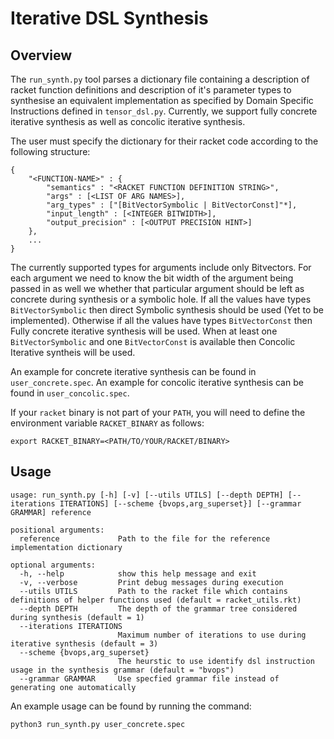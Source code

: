 # Iterative DSL Synthesis

## Overview
The `run_synth.py` tool parses a dictionary file containing a description of racket function definitions and description of it's parameter types to synthesise an equivalent implementation as specified by Domain Specific Instructions defined in `tensor_dsl.py`. Currently, we support fully concrete iterative synthesis as well as concolic iterative synthesis. 

The user must specify the dictionary for their racket code according to the following structure:
```
{
	"<FUNCTION-NAME>" : {
		"semantics" : "<RACKET FUNCTION DEFINITION STRING>",
		"args" : [<LIST OF ARG NAMES>],
		"arg_types" : ["[BitVectorSymbolic | BitVectorConst]"*],
		"input_length" : [<INTEGER BITWIDTH>],
        "output_precision" : [<OUTPUT PRECISION HINT>]
	},
	...
}
```

The currently supported types for arguments include only Bitvectors. For each argument
we need to know the bit width of the argument being passed in as well we whether that particular
argument should be left as concrete during synthesis or a symbolic hole. If all the values
have types `BitVectorSymbolic` then direct Symbolic synthesis should be used (Yet to be implemented). Otherwise
if all the values have types `BitVectorConst` then Fully concrete iterative synthesis will be used. When 
at least one `BitVectorSymbolic` and one `BitVectorConst` is available then Concolic Iterative syntheis will be used.

An example for concrete iterative synthesis can be found in `user_concrete.spec`.
An example for concolic iterative synthesis can be found in `user_concolic.spec`.

If your `racket` binary is not part of your `PATH`, you will need to define the environment variable `RACKET_BINARY` as follows:

```
export RACKET_BINARY=<PATH/TO/YOUR/RACKET/BINARY>
```

## Usage
```
usage: run_synth.py [-h] [-v] [--utils UTILS] [--depth DEPTH] [--iterations ITERATIONS] [--scheme {bvops,arg_superset}] [--grammar GRAMMAR] reference

positional arguments:
  reference             Path to the file for the reference implementation dictionary

optional arguments:
  -h, --help            show this help message and exit
  -v, --verbose         Print debug messages during execution
  --utils UTILS         Path to the racket file which contains definitions of helper functions used (default = racket_utils.rkt)
  --depth DEPTH         The depth of the grammar tree considered during synthesis (default = 1)
  --iterations ITERATIONS
                        Maximum number of iterations to use during iterative synthesis (default = 3)
  --scheme {bvops,arg_superset}
                        The heurstic to use identify dsl instruction usage in the synthesis grammar (default = "bvops")
  --grammar GRAMMAR     Use specfied grammar file instead of generating one automatically
```

An example usage can be found by running the command:
```
python3 run_synth.py user_concrete.spec
```
